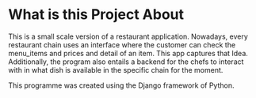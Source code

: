 # What is this Project About
This is a small scale version of a restaurant application.
Nowadays, every restaurant chain uses an interface where the customer can check the menu_items and prices and detail of an item. This app captures that Idea.
Additionally, the program also entails a backend for the chefs to interact with in what dish is available in the specific chain for the moment. 

This programme was created using the Django framework of Python. 